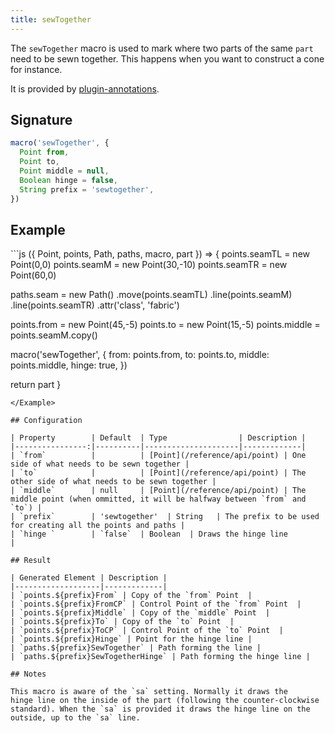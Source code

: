 ```yaml
---
title: sewTogether
---
```


The `sewTogether` macro is used to mark where two parts of the same `part` need 
to be sewn together. This happens when you want to construct a cone for instance.

It is provided by [plugin-annotations](/reference/plugins/annotations/).

## Signature

```js
macro('sewTogether', {
  Point from,
  Point to,
  Point middle = null,
  Boolean hinge = false,
  String prefix = 'sewtogether',
})
```

## Example

<Example caption="An example of the sewtogether macro">
```js
({ Point, points, Path, paths, macro, part }) => {
  points.seamTL = new Point(0,0)
  points.seamM = new Point(30,-10)
  points.seamTR = new Point(60,0)

  paths.seam = new Path()
    .move(points.seamTL)
    .line(points.seamM)
    .line(points.seamTR)
    .attr('class', 'fabric')

  points.from = new Point(45,-5)
  points.to = new Point(15,-5)
  points.middle = points.seamM.copy()

  macro('sewTogether', {
    from: points.from,
    to: points.to,
    middle: points.middle,
    hinge: true,
  })

  return part
}
```
</Example>

## Configuration

| Property        | Default  | Type                | Description |
|----------------:|----------|---------------------|-------------|
| `from`          |          | [Point](/reference/api/point) | One side of what needs to be sewn together |
| `to`            |          | [Point](/reference/api/point) | The other side of what needs to be sewn together |
| `middle`        | null     | [Point](/reference/api/point) | The middle point (when ommitted, it will be halfway between `from` and `to`) |
| `prefix`        | 'sewtogether'  | String   | The prefix to be used for creating all the points and paths |
| `hinge `        | `false`  | Boolean  | Draws the hinge line                  |

## Result

| Generated Element | Description |
|-------------------|-------------|
| `points.${prefix}From` | Copy of the `from` Point  |
| `points.${prefix}FromCP` | Control Point of the `from` Point  |
| `points.${prefix}Middle` | Copy of the `middle` Point  |
| `points.${prefix}To` | Copy of the `to` Point  |
| `points.${prefix}ToCP` | Control Point of the `to` Point  |
| `points.${prefix}Hinge` | Point for the hinge line |
| `paths.${prefix}SewTogether` | Path forming the line |
| `paths.${prefix}SewTogetherHinge` | Path forming the hinge line |

## Notes

This macro is aware of the `sa` setting. Normally it draws the 
hinge line on the inside of the part (following the counter-clockwise 
standard). When the `sa` is provided it draws the hinge line on the 
outside, up to the `sa` line.